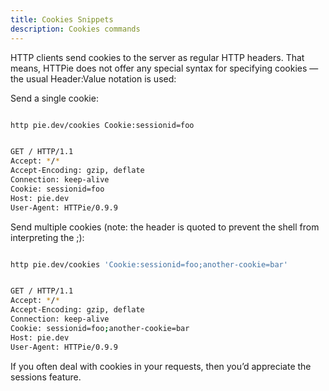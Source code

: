 ```yaml
---
title: Cookies Snippets 
description: Cookies commands
---
```




HTTP clients send cookies to the server as regular HTTP headers. That means, HTTPie does not offer any special syntax for specifying cookies — the usual Header:Value notation is used:

Send a single cookie:
```sh

http pie.dev/cookies Cookie:sessionid=foo

```

```sh

GET / HTTP/1.1
Accept: */*
Accept-Encoding: gzip, deflate
Connection: keep-alive
Cookie: sessionid=foo
Host: pie.dev
User-Agent: HTTPie/0.9.9

```

Send multiple cookies (note: the header is quoted to prevent the shell from interpreting the ;):

```sh

http pie.dev/cookies 'Cookie:sessionid=foo;another-cookie=bar'

```

```sh

GET / HTTP/1.1
Accept: */*
Accept-Encoding: gzip, deflate
Connection: keep-alive
Cookie: sessionid=foo;another-cookie=bar
Host: pie.dev
User-Agent: HTTPie/0.9.9

```

If you often deal with cookies in your requests, then you’d appreciate the sessions feature.
